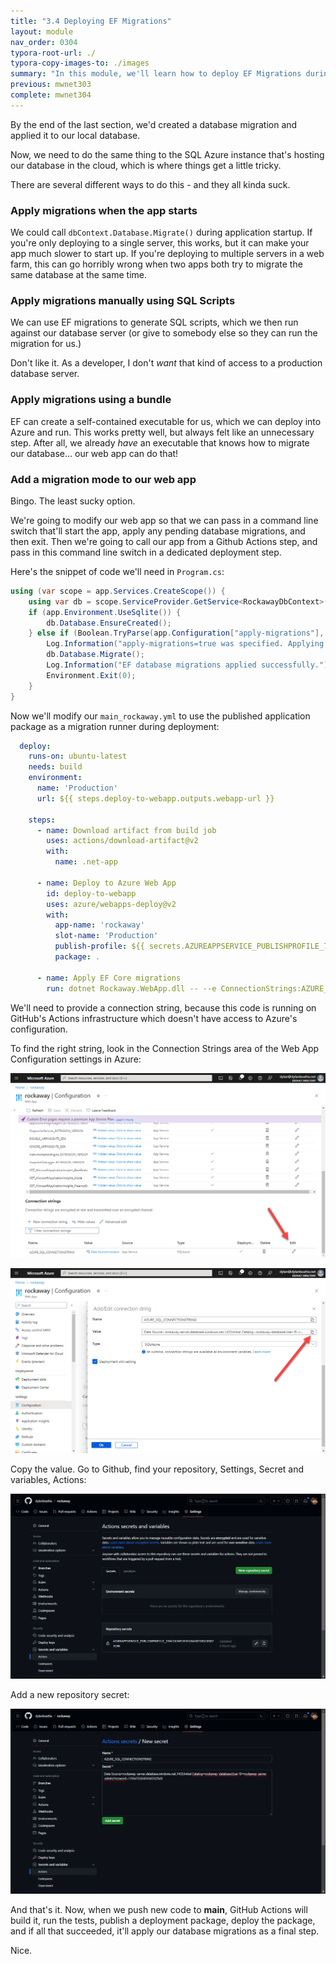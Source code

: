 ```yaml
---
title: "3.4 Deploying EF Migrations"
layout: module
nav_order: 0304
typora-root-url: ./
typora-copy-images-to: ./images
summary: "In this module, we'll learn how to deploy EF Migrations during our GitHub Actions deployment"
previous: mwnet303
complete: mwnet304
---
```


By the end of the last section, we'd created a database migration and applied it to our local database.

Now, we need to do the same thing to the SQL Azure instance that's hosting our database in the cloud, which is where things get a little tricky.

There are several different ways to do this - and they all kinda suck.

### Apply migrations when the app starts

We could call `dbContext.Database.Migrate()` during application startup. If you're only deploying to a single server, this works, but it can make your app much slower to start up. If you're deploying to multiple servers in a web farm, this can go horribly wrong when two apps both try to migrate the same database at the same time.

### Apply migrations manually using SQL Scripts

We can use EF migrations to generate SQL scripts, which we then run against our database server (or give to somebody else so they can run the migration for us.)

Don't like it. As a developer, I don't *want* that kind of access to a production database server.

### Apply migrations using a bundle

EF can create a self-contained executable for us, which we can deploy into Azure and run. This works pretty well, but always felt like an unnecessary step. After all, we already *have* an executable that knows how to migrate our database... our web app can do that!

### Add a migration mode to our web app

Bingo. The least sucky option.

We're going to modify our web app so that we can pass in a command line switch that'll start the app, apply any pending database migrations, and then exit. Then we're going to call our app from a Github Actions step, and pass in this command line switch in a dedicated deployment step.

Here's the snippet of code we'll need in `Program.cs`:

```csharp
using (var scope = app.Services.CreateScope()) {
	using var db = scope.ServiceProvider.GetService<RockawayDbContext>()!;
	if (app.Environment.UseSqlite()) {
		db.Database.EnsureCreated();
	} else if (Boolean.TryParse(app.Configuration["apply-migrations"], out var applyMigrations) && applyMigrations) {
		Log.Information("apply-migrations=true was specified. Applying EF migrations and then exiting.");
		db.Database.Migrate();
		Log.Information("EF database migrations applied successfully.");
		Environment.Exit(0);
	}
}
```

Now we'll modify our `main_rockaway.yml` to use the published application package as a migration runner during deployment:

```yaml
  deploy: 
    runs-on: ubuntu-latest 
    needs: build 
    environment: 
      name: 'Production' 
      url: ${{ steps.deploy-to-webapp.outputs.webapp-url }} 
 
    steps: 
      - name: Download artifact from build job 
        uses: actions/download-artifact@v2 
        with: 
          name: .net-app 
 
      - name: Deploy to Azure Web App 
        id: deploy-to-webapp 
        uses: azure/webapps-deploy@v2 
        with: 
          app-name: 'rockaway' 
          slot-name: 'Production' 
          publish-profile: ${{ secrets.AZUREAPPSERVICE_PUBLISHPROFILE_71369816C78847E78E5A0896E1B7E07D }} 
          package: . 
       
      - name: Apply EF Core migrations         
        run: dotnet Rockaway.WebApp.dll -- --e ConnectionStrings:AZURE_SQL_CONNECTIONSTRING="${{ secrets.AZURE_SQL_CONNECTIONSTRING }}" apply-migrations=true 
```

We'll need to provide a connection string, because this code is running on GitHub's Actions infrastructure which doesn't have access to Azure's configuration.

To find the right string, look in the Connection Strings area of the Web App Configuration settings in Azure:

![image-20231014001600448](images/image-20231014001600448.png)



![image-20231014001638437](images/image-20231014001638437.png)

Copy the value. Go to Github, find your repository, Settings, Secret and variables, Actions:

![image-20231014001752288](images/image-20231014001752288.png)

Add a new repository secret:

![image-20231014001901659](images/image-20231014001901659.png)

And that's it. Now, when we push new code to **main**, GitHub Actions will build it, run the tests, publish a deployment package, deploy the package, and if all that succeeded, it'll apply our database migrations as a final step.

Nice.
